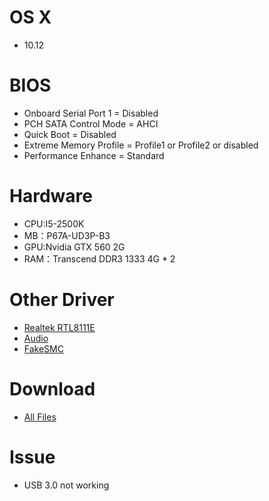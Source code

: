 # OS X
- 10.12

# BIOS
- Onboard Serial Port 1 = Disabled
- PCH SATA Control Mode = AHCI
- Quick Boot = Disabled
- Extreme Memory Profile = Profile1 or Profile2 or disabled
- Performance Enhance = Standard

# Hardware
- CPU:I5-2500K
- MB：P67A-UD3P-B3
- GPU:Nvidia GTX 560 2G
- RAM：Transcend DDR3 1333 4G * 2

# Other Driver
* [Realtek RTL8111E](https://bitbucket.org/RehabMan/os-x-realtek-network/downloads/RehabMan-Realtek-Network-v2-2015-1230.zip)
* [Audio](https://github.com/toleda/audio_CloverALC)
* [FakeSMC](https://bitbucket.org/RehabMan/os-x-fakesmc-kozlek/downloads/RehabMan-FakeSMC-2016-0908.zip)

# Download
* [All Files](https://bitbucket.org/ChengYouFang/customac/downloads/P67A-UD3P-B3_macOS%20Sierra.zip) 

# Issue
* USB 3.0 not working